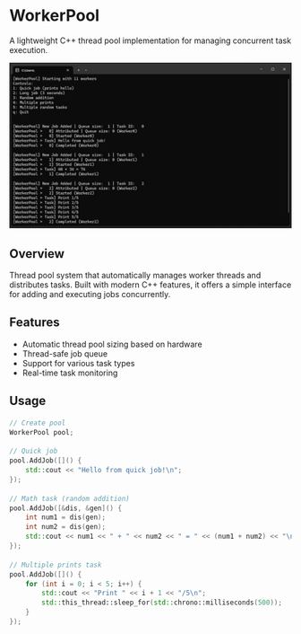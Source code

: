 # WorkerPool

A lightweight C++ thread pool implementation for managing concurrent task execution.

![Demo](./ReadmeContent/DemoScreenshots/Demo.jpg)

## Overview
Thread pool system that automatically manages worker threads and distributes tasks. Built with modern C++ features, it offers a simple interface for adding and executing jobs concurrently.

## Features
- Automatic thread pool sizing based on hardware
- Thread-safe job queue
- Support for various task types
- Real-time task monitoring

## Usage
```cpp
// Create pool
WorkerPool pool;

// Quick job
pool.AddJob([]() {
    std::cout << "Hello from quick job!\n";
});

// Math task (random addition)
pool.AddJob([&dis, &gen]() {
    int num1 = dis(gen);
    int num2 = dis(gen);
    std::cout << num1 << " + " << num2 << " = " << (num1 + num2) << "\n";
});

// Multiple prints task
pool.AddJob([]() {
    for (int i = 0; i < 5; i++) {
        std::cout << "Print " << i + 1 << "/5\n";
        std::this_thread::sleep_for(std::chrono::milliseconds(500));
    }
});
```